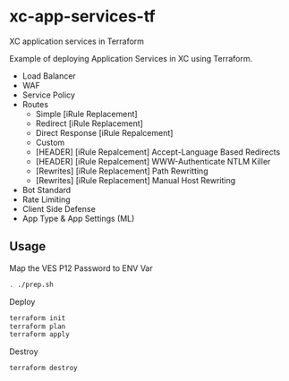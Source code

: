 # xc-app-services-tf

XC application services in Terraform

Example of deploying Application Services in XC using Terraform.

- Load Balancer
- WAF
- Service Policy
- Routes
  - Simple [iRule Replacement]
  - Redirect [iRule Replacement]
  - Direct Response [iRule Repalcement]
  - Custom
  - [HEADER] [iRule Repalcement] Accept-Language Based Redirects
  - [HEADER] [iRule Repalcement] WWW-Authenticate NTLM Killer
  - [Rewrites] [iRule Replacement] Path Rewritting
  - [Rewrites] [iRule Replacement] Manual Host Rewriting
- Bot Standard
- Rate Limiting
- Client Side Defense
- App Type & App Settings (ML)

## Usage

Map the VES P12 Password to ENV Var

```bash
. ./prep.sh
```

Deploy

```bash
terraform init
terraform plan
terraform apply
```

Destroy

```bash
terraform destroy
```
